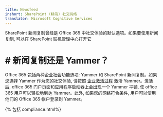 ```yaml
---
title: Newsfeed
inshort: SharePoint (精简) 社交网络
translator: Microsoft Cognitive Services
---
```



SharePoint 新闻复制曾经是 Office 365 中社交体验的默认选项。如果要使用新闻复制, 可以在 SharePoint 联机管理中心打开它

# # 新闻复制还是 Yammer？
Office 365 包括两种企业社会功能选项: Yammer 和 SharePoint 新闻复制。如果您选择 Yammer 作为您的社交体验, 请按照 [企业激活过程](http://0) 激活 Yammer。激活后, office 365 门户页面和应用程序启动器上会出现一个 Yammer 平铺, 使 office 365 用户可以轻松地到达 Yammer。此外, 如果您的网络符合条件, 用户可以使用他们的 Office 365 帐户登录到 Yammer。

{% 包括 compliance.html%}

